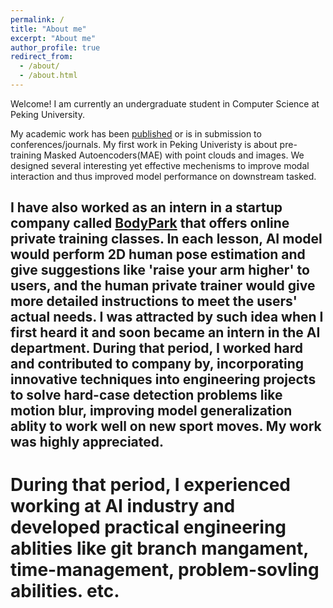 ```yaml
---
permalink: /
title: "About me"
excerpt: "About me"
author_profile: true
redirect_from: 
  - /about/
  - /about.html
---
```


Welcome! I am currently an undergraduate student in Computer Science at Peking University.

My academic work has been [published](publications) or is in submission to conferences/journals. My first work in Peking Univeristy is about pre-training Masked Autoencoders(MAE) with point clouds and images. We designed several interesting yet effective mechenisms to improve modal interaction and thus improved model performance on downstream tasked. 

I have also worked as an intern in a startup company called [BodyPark](http://www.bodypark.cn/home) that offers online private training classes. In each lesson, AI model would perform 2D human pose estimation and give suggestions like 'raise your arm higher' to users, and the human private trainer would give more detailed instructions to meet the users' actual needs. I was attracted by such idea when I first heard it and soon became an intern in the AI department. During that period, I worked hard and contributed to company by, incorporating innovative techniques into engineering projects to solve hard-case detection problems like motion blur, improving model generalization ablity to work well on new sport moves. My work was highly appreciated.
---
# During that period, I experienced working at AI industry and developed practical engineering ablities like git branch mangament, time-management, problem-sovling abilities. etc.

